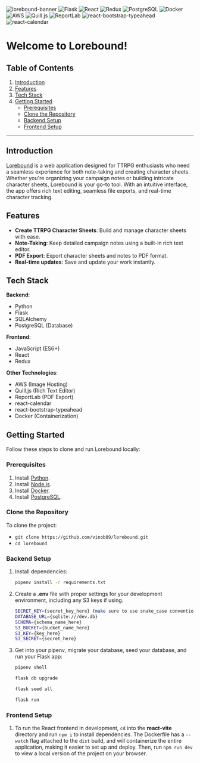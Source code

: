 ![lorebound-banner](https://github.com/user-attachments/assets/ef2ef697-e106-470b-8f88-0def04736365)
![Flask](https://img.shields.io/badge/Flask-grey?logo=flask&logoColor=white)
![React](https://img.shields.io/badge/React-grey?logo=react&logoColor=pink)
![Redux](https://img.shields.io/badge/Redux-grey?logo=redux&logoColor=purple)
![PostgreSQL](https://img.shields.io/badge/PostgreSQL-grey?logo=postgresql&logoColor=blue)
![Docker](https://img.shields.io/badge/Docker-grey?logo=docker&logoColor=blue)
![AWS](https://img.shields.io/badge/AWS_S3-grey?logo=amazons3&logoColor=orange)
![Quill.js](https://img.shields.io/badge/Quill.js-grey?logo=quilljs&logoColor=black)
![ReportLab](https://img.shields.io/badge/ReportLab-grey?logo=adobeacrobatreader&logoColor=yellow)
![react-bootstrap-typeahead](https://img.shields.io/badge/react--bootstrap--typeahead-grey?logo=bootstrap&logoColor=red)
![react-calendar](https://img.shields.io/badge/react--calendar-grey?logo=react&logoColor=purple)

# **Welcome to Lorebound!**

## Table of Contents

1. [Introduction](#introduction)
2. [Features](#features)
3. [Tech Stack](#tech-stack)
4. [Getting Started](#getting-started)
   - [Prerequisites](#prerequisites)
   - [Clone the Repository](#clone-the-repository)
   - [Backend Setup](#backend-setup)
   - [Frontend Setup](#frontend-setup)

---

## Introduction
[Lorebound](https://lorebound.onrender.com) is a web application designed for TTRPG enthusiasts who need a seamless experience for both note-taking and creating character sheets. Whether you're organizing your campaign notes or building intricate character sheets, Lorebound is your go-to tool. With an intuitive interface, the app offers rich text editing, seamless file exports, and real-time character tracking.

## Features
-   **Create TTRPG Character Sheets**: Build and manage character sheets with ease.
-   **Note-Taking**: Keep detailed campaign notes using a built-in rich text editor.
-   **PDF Export**: Export character sheets and notes to PDF format.
-   **Real-time updates**: Save and update your work instantly.

## Tech Stack
**Backend**:

-   Python
-   Flask
-   SQLAlchemy
-   PostgreSQL (Database)

**Frontend**:

-   JavaScript (ES6+)
-   React
-   Redux

**Other Technologies**:

-   AWS (Image Hosting)
-   Quill.js (Rich Text Editor)
-   ReportLab (PDF Export)
-   react-calendar
-   react-bootstrap-typeahead
-   Docker (Containerization)

## Getting Started
Follow these steps to clone and run Lorebound locally:

### Prerequisites

1.  Install [Python](https://www.python.org/downloads/).
2.  Install [Node.js](https://nodejs.org/en/download/package-manager).
3.  Install [Docker](https://www.docker.com/).
4.  Install [PostgreSQL](https://www.postgresql.org/download/).

### Clone the Repository
To clone the project:
- `git clone https://github.com/vinob09/lorebound.git` 
- `cd lorebound`

### Backend Setup
1. Install dependencies:
	```bash
	pipenv install -r requirements.txt
	```
2.  Create a __.env__ file with proper settings for your development environment, including any S3 keys if using. 
	```bash
	SECRET_KEY={secret_key_here} (make sure to use snake_case convention here)
	DATABASE_URL={sqlite:///dev.db} 
	SCHEMA={schema_name_here}
	S3_BUCKET={bucket_name_here}
	S3_KEY={key_here}
	S3_SECRET={secret_here}
	```
3.  Get into your pipenv, migrate your database, seed your database, and run your
Flask app:
	```bash
	pipenv shell
	```
	```bash
	flask db upgrade
	```
	```bash
	flask seed all
	```
	```bash
	flask run
	```
### Frontend Setup
1.  To run the React frontend in development, `cd` into the __react-vite__ directory and run `npm i` to install dependencies. The Dockerfile has a `--watch` flag attached to the `dist` build, and will containerize the entire application, making it easier to set up and deploy. Then, run `npm run dev` to view a local version of the project on your browser. 

